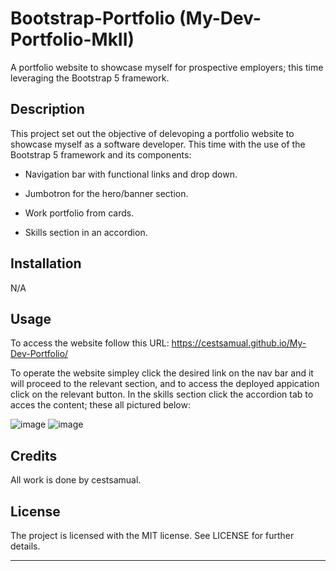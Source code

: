 # Bootstrap-Portfolio (My-Dev-Portfolio-MkII)
A portfolio website to showcase myself for prospective employers; this time leveraging the Bootstrap 5 framework.

## Description

This project set out the objective of delevoping a portfolio website to showcase myself as a software developer. This time with the use of the Bootstrap 5 framework and its components:

- Navigation bar with functional links and drop down.

- Jumbotron for the hero/banner section.

- Work portfolio from cards.

- Skills section in an accordion.

## Installation

N/A

## Usage

To access the website follow this URL: https://cestsamual.github.io/My-Dev-Portfolio/

To operate the website simpley click the desired link on the nav bar and it will proceed to the relevant section, and to access the deployed appication click on the relevant button. In the skills section click the accordion tab to acces the content; these all pictured below:

![image](https://github.com/CestSamual/My-Dev-Portfolio/assets/148571604/426f78ee-35e6-4141-8774-57aa17509ef8)
![image](https://github.com/CestSamual/My-Dev-Portfolio/assets/148571604/23c62501-6ff9-40eb-b7f7-436d782ead4f)
## Credits

All work is done by cestsamual.

## License

The project is licensed with the MIT license. See LICENSE for further details.

---
